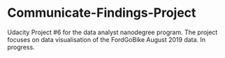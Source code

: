 # Communicate-Findings-Project
Udacity Project #6 for the data analyst nanodegree program. The project focuses on data visualisation of the FordGoBike August 2019 data. In progress.
